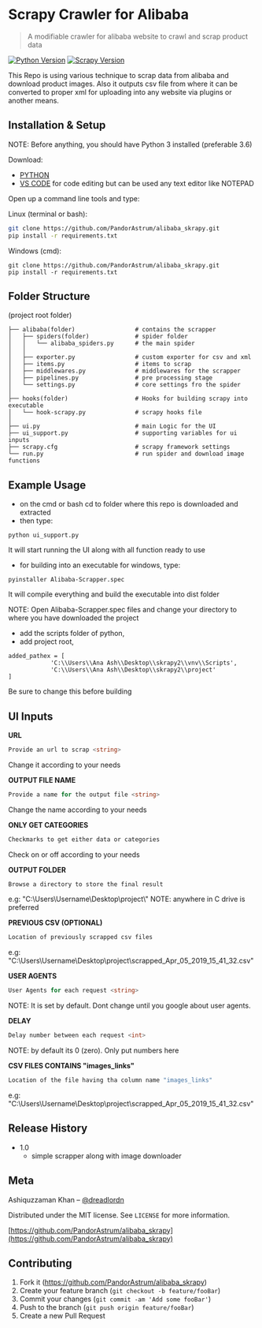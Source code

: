 # Scrapy Crawler for Alibaba
> A modifiable crawler for alibaba website to crawl and scrap product data

[![Python Version][python-image]][python-url]
[![Scrapy Version][scrapy-image]][scrapy-url]

This Repo is using various technique to scrap data from alibaba and
download product images. Also it outputs csv file from where it can be
converted to proper xml for uploading into any website via plugins or
another means.


## Installation & Setup
NOTE: Before anything, you should have Python 3 installed (preferable 3.6)

Download:
- [PYTHON](https://www.python.org/)
- [VS CODE](https://code.visualstudio.com/) for code editing but can be used any text editor like NOTEPAD


 Open up a command line tools and type:


Linux (terminal or bash):

```bash
git clone https://github.com/PandorAstrum/alibaba_skrapy.git
pip install -r requirements.txt
```
Windows (cmd):

```CMD
git clone https://github.com/PandorAstrum/alibaba_skrapy.git
pip install -r requirements.txt
```

## Folder Structure

(project root folder)

    ├── alibaba(folder)                 # contains the scrapper
    │   ├── spiders(folder)             # spider folder
    │   │   └── alibaba_spiders.py      # the main spider
    │   │
    │   ├── exporter.py                 # custom exporter for csv and xml
    │   ├── items.py                    # items to scrap
    │   ├── middlewares.py              # middlewares for the scrapper
    │   ├── pipelines.py                # pre processing stage
    │   └── settings.py                 # core settings fro the spider
    │
    ├── hooks(folder)                   # Hooks for building scrapy into executable
    │   └── hook-scrapy.py              # scrapy hooks file
    │
    ├── ui.py                           # main Logic for the UI
    ├── ui_support.py                   # supporting variables for ui inputs
    ├── scrapy.cfg                      # scrapy framework settings
    └── run.py                          # run spider and download image functions

## Example Usage
- on the cmd or bash cd to folder where this repo is downloaded and extracted
- then type:
```
python ui_support.py
```
It will start running the UI along with all function ready to use

- for building into an executable for windows, type:
```
pyinstaller Alibaba-Scrapper.spec
```
It will compile everything and build the executable into dist folder

NOTE: Open Alibaba-Scrapper.spec files and change your directory to
where you have downloaded the project

- add the scripts folder of python,
- add project root,

```
added_pathex = [
            'C:\\Users\\Ana Ash\\Desktop\\skrapy2\\vnv\\Scripts',
            'C:\\Users\\Ana Ash\\Desktop\\skrapy2\\project'
]
```

Be sure to change this before building
## UI Inputs

**URL**
```cs
Provide an url to scrap <string>
```
Change it according to your needs
<br>

**OUTPUT FILE NAME**
```cs
Provide a name for the output file <string>
```
Change the name according to your needs
<br>

**ONLY GET CATEGORIES**
```cs
Checkmarks to get either data or categories
```
Check on or off according to your needs
<br>

**OUTPUT FOLDER**
```cs
Browse a directory to store the final result
```
e.g: "C:\\Users\\Username\\Desktop\\project\\"
NOTE: anywhere in C drive is preferred
<br>

**PREVIOUS CSV (OPTIONAL)**
```cs
Location of previously scrapped csv files
```
e.g: "C:\\Users\\Username\\Desktop\\project\\scrapped_Apr_05_2019_15_41_32.csv"
<br>

**USER AGENTS**
```cs
User Agents for each request <string>
```
NOTE: It is set by default. Dont change until you google about user agents.
<br>

**DELAY**
```cs
Delay number between each request <int>
```
NOTE: by default its 0 (zero). Only put numbers here
<br>

**CSV FILES CONTAINS "images_links"**
```cs
Location of the file having tha column name "images_links"
```
e.g: "C:\\Users\\Username\\Desktop\\project\\scrapped_Apr_05_2019_15_41_32.csv"
<br>


## Release History

* 1.0
    * simple scrapper along with image downloader

## Meta

Ashiquzzaman Khan – [@dreadlordn](https://twitter.com/dreadlordn)

Distributed under the MIT license. See ``LICENSE`` for more information.

[https://github.com/PandorAstrum/alibaba_skrapy](https://github.com/PandorAstrum/alibaba_skrapy)

## Contributing

1. Fork it (<https://github.com/PandorAstrum/alibaba_skrapy>)
2. Create your feature branch (`git checkout -b feature/fooBar`)
3. Commit your changes (`git commit -am 'Add some fooBar'`)
4. Push to the branch (`git push origin feature/fooBar`)
5. Create a new Pull Request

<!-- Markdown link & img dfn's -->
[python-image]: https://img.shields.io/badge/Python-3.6-yellowgreen.svg?style=flat-square
[python-url]: https://www.python.org/

[scrapy-image]: https://img.shields.io/badge/scrapy-1.6-orange.svg?style=flat-square
[scrapy-url]: https://scrapy.org/

[travis-image]: https://travis-ci.org/PandorAstrum/_vault.svg?branch=master
[travis-url]: https://travis-ci.org/PandorAstrum/_vault

[appveyor-image]: https://ci.appveyor.com/api/projects/status/8dxrtild5jew79pq?svg=true
[appveyor-url]: https://ci.appveyor.com/project/PandorAstrum/vault

[ReadTheDoc]: https://github.com/yourname/yourproject/wiki

<!-- Header Pictures and Other media-->
[header-pic]: header.png
